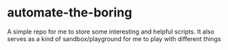 # automate-the-boring
A simple repo for me to store some interesting and helpful scripts. It also serves as a kind of sandbox/playground for me to play with different things
